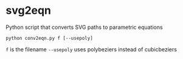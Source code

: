 # svg2eqn
Python script that converts SVG paths to parametric equations

```python conv2eqn.py f [--usepoly]```

```f``` is the filename
```--usepoly``` uses polybeziers instead of cubicbeziers

